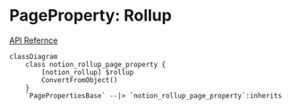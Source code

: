 # PageProperty: Rollup

[API Refernce](https://developers.notion.com/reference/page-property-values#rollup)

```mermaid
classDiagram
    class notion_rollup_page_property {
        [notion_rollup] $rollup
        ConvertFromObject()
    }
    `PagePropertiesBase` --|> `notion_rollup_page_property`:inherits
```
